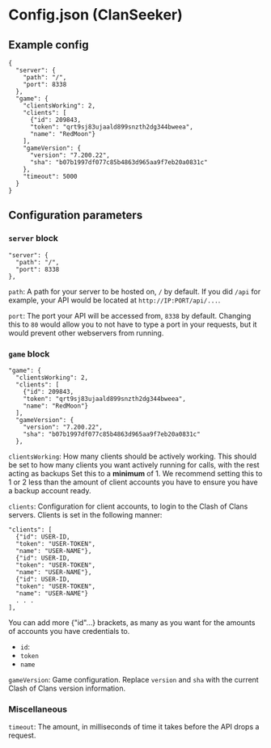 # Config.json (ClanSeeker)

## Example config

```
{
  "server": {
    "path": "/",
    "port": 8338
  },
  "game": {
    "clientsWorking": 2,
    "clients": [
      {"id": 209843,
      "token": "qrt9sj83ujaald899snzth2dg344bweea",
      "name": "RedMoon"}
    ],
    "gameVersion": {
      "version": "7.200.22",
      "sha": "b07b1997df077c85b4863d965aa9f7eb20a0831c"
    },
    "timeout": 5000
  }
}
```

## Configuration parameters

### `server` block

```
"server": {
  "path": "/",
  "port": 8338
},
```

`path`: A path for your server to be hosted on, `/` by default. If you did `/api` for example, your API would be located at `http://IP:PORT/api/...`.

`port`: The port your API will be accessed from, `8338` by default. Changing this to `80` would allow you to not have to type a port in your requests, but it would prevent other webservers from running.

### `game` block

```
"game": {
  "clientsWorking": 2,
  "clients": [
    {"id": 209843,
    "token": "qrt9sj83ujaald899snzth2dg344bweea",
    "name": "RedMoon"}
  ],
  "gameVersion": {
    "version": "7.200.22",
    "sha": "b07b1997df077c85b4863d965aa9f7eb20a0831c"
  },
  ```

`clientsWorking`: How many clients should be actively working. This should be set to how many clients you want actively running for calls, with the rest acting as backups Set this to a **minimum** of 1. We recommend setting this to 1 or 2 less than the amount of client accounts you have to ensure you have a backup account ready.

`clients`: Configuration for client accounts, to login to the Clash of Clans servers. Clients is set in the following manner:
```
"clients": [
  {"id": USER-ID,
  "token": "USER-TOKEN",
  "name": "USER-NAME"},
  {"id": USER-ID,
  "token": "USER-TOKEN",
  "name": "USER-NAME"},
  {"id": USER-ID,
  "token": "USER-TOKEN",
  "name": "USER-NAME"}
  . . .
],
```
  You can add more {"id"...} brackets, as many as you want for the amounts of accounts you have credentials to.
* `id`: <!-- ALEX WRITE THESE -->
* `token`
* `name`

`gameVersion`: Game configuration. Replace `version` and `sha` with the current Clash of Clans version information.

### Miscellaneous

`timeout`: The amount, in milliseconds of time it takes before the API drops a request.
